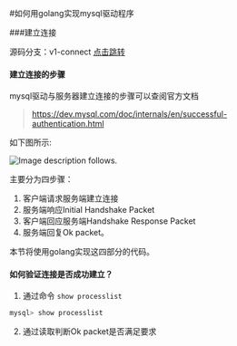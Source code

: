 #如何用golang实现mysql驱动程序

###建立连接

源码分支：v1-connect [点击跳转](https://github.com/Petrie/mysqldriver/tree/v1-connect)

#### 建立连接的步骤

mysql驱动与服务器建立连接的步骤可以查阅官方文档

> https://dev.mysql.com/doc/internals/en/successful-authentication.html

如下图所示:

![Image description follows.](https://dev.mysql.com/doc/internals/en/images/mscgen-56607376c463ee17d9b311cdedce38839a0ca896.png)

主要分为四步骤：

1. 客户端请求服务端建立连接
2. 服务端响应Initial Handshake Packet
3. 客户端回应服务端Handshake Response Packet
4. 服务端回复Ok packet。

本节将使用golang实现这四部分的代码。

#### 如何验证连接是否成功建立？

1. 通过命令 `show processlist`

```sql 
mysql> show processlist
```

2. 通过读取判断Ok packet是否满足要求
